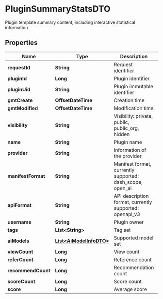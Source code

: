 

# PluginSummaryStatsDTO

Plugin template summary content, including interactive statistical information

## Properties

| Name | Type | Description | Notes |
|------------ | ------------- | ------------- | -------------|
|**requestId** | **String** | Request identifier |  [optional] |
|**pluginId** | **Long** | Plugin identifier |  [optional] |
|**pluginUid** | **String** | Plugin immutable identifier |  [optional] |
|**gmtCreate** | **OffsetDateTime** | Creation time |  [optional] |
|**gmtModified** | **OffsetDateTime** | Modification time |  [optional] |
|**visibility** | **String** | Visibility: private, public, public_org, hidden |  [optional] |
|**name** | **String** | Plugin name |  [optional] |
|**provider** | **String** | Information of the provider |  [optional] |
|**manifestFormat** | **String** | Manifest format, currently supported: dash_scope, open_ai |  [optional] |
|**apiFormat** | **String** | API description format, currently supported: openapi_v3 |  [optional] |
|**username** | **String** | Plugin owner |  [optional] |
|**tags** | **List&lt;String&gt;** | Tag set |  [optional] |
|**aiModels** | [**List&lt;AiModelInfoDTO&gt;**](AiModelInfoDTO.md) | Supported model set |  [optional] |
|**viewCount** | **Long** | View count |  [optional] |
|**referCount** | **Long** | Reference count |  [optional] |
|**recommendCount** | **Long** | Recommendation count |  [optional] |
|**scoreCount** | **Long** | Score count |  [optional] |
|**score** | **Long** | Average score |  [optional] |



